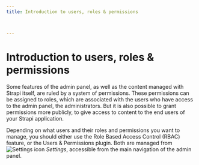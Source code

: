 ```yaml
---
title: Introduction to users, roles & permissions



---
```


# Introduction to users, roles & permissions

Some features of the admin panel, as well as the content managed with Strapi itself, are ruled by a system of permissions. These permissions can be assigned to roles, which are associated with the users who have access to the admin panel, the administrators. But it is also possible to grant permissions more publicly, to give access to content to the end users of your Strapi application.

Depending on what users and their roles and permissions you want to manage, you should either use the Role Based Access Control (RBAC) feature, or the Users & Permissions plugin. Both are managed from ![Settings icon](/img/assets/icons/settings.svg) _Settings_, accessible from the main navigation of the admin panel.

